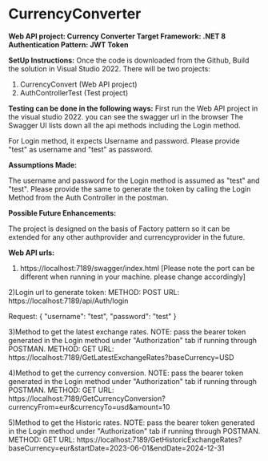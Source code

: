 # CurrencyConverter
**Web API project: Currency Converter
Target Framework: .NET 8
Authentication Pattern: JWT Token**

**SetUp Instructions:**
Once the code is downloaded from the Github, Build the solution in Visual Studio 2022.
There will be two projects:
1. CurrencyConvert (Web API project)
2. AuthControllerTest (Test project)

**Testing can be done in the following ways:**
First run the Web API project in the visual studio 2022.
you can see the swagger url in the browser
The Swagger UI lists down all the api methods including the Login method.

For Login method, it expects Username and password. Please provide "test" as username and "test" as password.

**Assumptions Made:**

The username and password for the Login method is assumed as "test" and "test". Please provide the same to generate the token 
by calling the Login Method from the Auth Controller in the postman.

**Possible Future Enhancements:**

The project is designed on the basis of Factory pattern so it can be extended for any other authprovider and currencyprovider
in the future.


**Web API urls:**

1) https://localhost:7189/swagger/index.html   [Please note the port can be different when running in your machine. 
please change accordingly]

2)Login url to generate token:
METHOD: POST
URL: https://localhost:7189/api/Auth/login

Request:
{
  "username": "test",
  "password": "test"
}


3)Method to get the latest exchange rates. NOTE: pass the bearer token generated in the Login method under "Authorization"
tab if running through POSTMAN.
METHOD: GET
URL: https://localhost:7189/GetLatestExchangeRates?baseCurrency=USD

4)Method to get the currency conversion. NOTE: pass the bearer token generated in the Login method under "Authorization"
tab if running through POSTMAN.
METHOD: GET
URL: https://localhost:7189/GetCurrencyConversion?currencyFrom=eur&currencyTo=usd&amount=10


5)Method to get the Historic rates. NOTE: pass the bearer token generated in the Login method under "Authorization"
tab if running through POSTMAN.
METHOD: GET
URL: https://localhost:7189/GetHistoricExchangeRates?baseCurrency=eur&startDate=2023-06-01&endDate=2024-12-31
